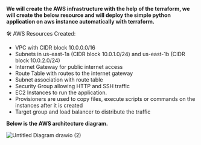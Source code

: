 **We will create the AWS infrastructure with the help of the terraform, we will create the below resource and will deploy the simple python application on aws instance automatically with terraform.**

🛠️ AWS Resources Created:
- VPC with CIDR block 10.0.0.0/16
- Subnets in us-east-1a (CIDR block 10.0.1.0/24) and us-east-1b (CIDR block 10.0.2.0/24)
- Internet Gateway for public internet access
- Route Table with routes to the internet gateway
- Subnet association with route table 
- Security Group allowing HTTP and SSH traffic
- EC2 Instances to run the application.
- Provisioners are used to copy files, execute scripts or commands on the instances after it is created
- Target group and load balancer to distribute the traffic

**Below is the AWS architecture diagram.**




![Untitled Diagram drawio (2)](https://github.com/gk-aws-dev/Terraform/assets/154478305/f55aa33d-f876-4abf-a154-9c1626ddb05b)
